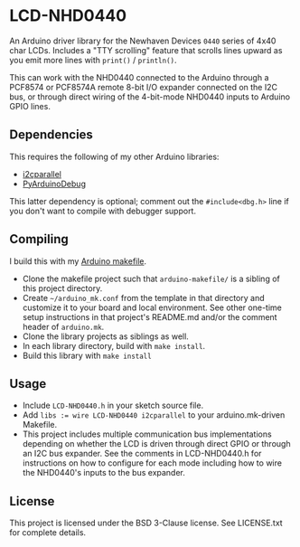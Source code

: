 
LCD-NHD0440
===========

An Arduino driver library for the Newhaven Devices `0440` series of 4x40 char LCDs.
Includes a "TTY scrolling" feature that scrolls lines upward as you emit more lines with
`print()` / `println()`.

This can work with the NHD0440 connected to the Arduino through a PCF8574 or PCF8574A
remote 8-bit I/O expander connected on the I2C bus, or through direct wiring of the
4-bit-mode NHD0440 inputs to Arduino GPIO lines.

Dependencies
------------

This requires the following of my other Arduino libraries:

* [i2cparallel](https://github.com/kimballa/i2cparallel)
* [PyArduinoDebug](https://github.com/kimballa/PyArduinoDebug)

This latter dependency is optional; comment out the `#include<dbg.h>` line if you don't
want to compile with debugger support.

Compiling
---------

I build this with my [Arduino makefile](https://github.com/kimballa/arduino-makefile).

* Clone the makefile project such that `arduino-makefile/` is a sibling of this project directory.
* Create `~/arduino_mk.conf` from the template in that directory and customize it to your board
  and local environment. See other one-time setup instructions in that project's README.md and/or
  the comment header of `arduino.mk`.
* Clone the library projects as siblings as well.
* In each library directory, build with `make install`.
* Build this library with `make install`

Usage
-----

* Include `LCD-NHD0440.h` in your sketch source file.
* Add `libs := wire LCD-NHD0440 i2cparallel` to your arduino.mk-driven Makefile.
* This project includes multiple communication bus implementations depending on whether
  the LCD is driven through direct GPIO or through an I2C bus expander. See the comments
  in LCD-NHD0440.h for instructions on how to configure for each mode including how to 
  wire the NHD0440's inputs to the bus expander.

License
-------

This project is licensed under the BSD 3-Clause license. See LICENSE.txt for complete details.
